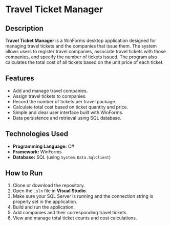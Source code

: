 # Travel Ticket Manager

## Description
**Travel Ticket Manager** is a WinForms desktop application designed for managing travel tickets and the companies that issue them. The system allows users to register travel companies, associate travel tickets with those companies, and specify the number of tickets issued. The program also calculates the total cost of all tickets based on the unit price of each ticket.

## Features
- Add and manage travel companies.
- Assign travel tickets to companies.
- Record the number of tickets per travel package.
- Calculate total cost based on ticket quantity and price.
- Simple and clear user interface built with WinForms.
- Data persistence and retrieval using SQL database.

## Technologies Used
- **Programming Language:** C#
- **Framework:** WinForms
- **Database:** SQL (using `System.Data.SqlClient`)

## How to Run
1. Clone or download the repository.
2. Open the `.sln` file in **Visual Studio**.
3. Make sure your SQL Server is running and the connection string is properly set in the application.
4. Build and run the application.
5. Add companies and their corresponding travel tickets.
6. View and manage total ticket counts and cost calculations.


